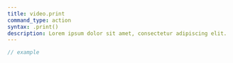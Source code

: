 ```yaml
---
title: video.print
command_type: action
syntax: .print()
description: Lorem ipsum dolor sit amet, consectetur adipiscing elit.
---
```


```javascript
// example
```